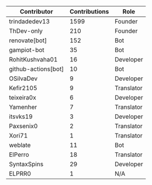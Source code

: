 | Contributor | Contributions | Role |
| ------------ | -------------- | ---- |
| trindadedev13 | 1599 | Founder |
| ThDev-only | 210 | Founder |
| renovate[bot] | 152 | Bot |
| gampiot-bot | 35 | Bot |
| RohitKushvaha01 | 16 | Developer |
| github-actions[bot] | 10 | Bot |
| OSilvaDev | 9 | Developer |
| Kefir2105 | 9 | Translator |
| teixeira0x | 6 | Developer |
| Yamenher | 7 | Translator |
| itsvks19 | 3 | Developer |
| Paxsenix0 | 2 | Translator |
| Xori71 | 1 | Translator |
| weblate | 11 | Bot |
| ElPerro | 18 | Translator |
| SyntaxSpins | 29 | Developer |
| ELPRR0 | 1 | N/A |
